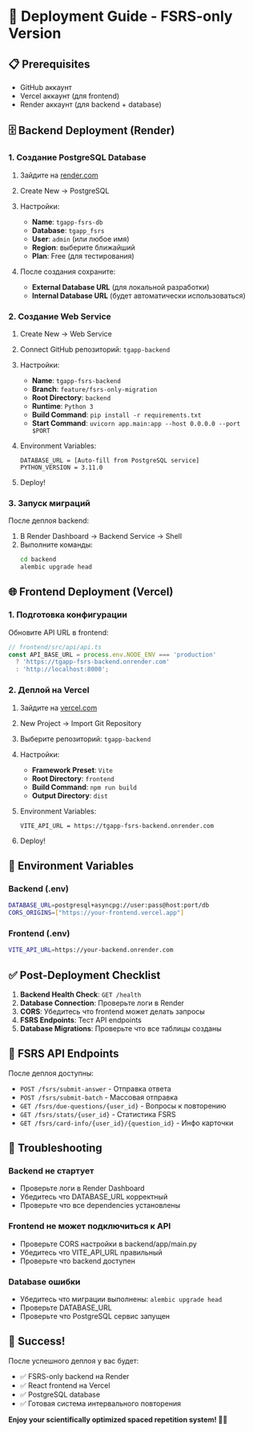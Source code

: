 # 🚀 Deployment Guide - FSRS-only Version

## 📋 Prerequisites

- GitHub аккаунт
- Vercel аккаунт (для frontend)
- Render аккаунт (для backend + database)

## 🗄️ Backend Deployment (Render)

### 1. Создание PostgreSQL Database

1. Зайдите на [render.com](https://render.com)
2. Create New → PostgreSQL
3. Настройки:
   - **Name**: `tgapp-fsrs-db`
   - **Database**: `tgapp_fsrs`
   - **User**: `admin` (или любое имя)
   - **Region**: выберите ближайший
   - **Plan**: Free (для тестирования)

4. После создания сохраните:
   - **External Database URL** (для локальной разработки)
   - **Internal Database URL** (будет автоматически использоваться)

### 2. Создание Web Service

1. Create New → Web Service
2. Connect GitHub репозиторий: `tgapp-backend`
3. Настройки:
   - **Name**: `tgapp-fsrs-backend`
   - **Branch**: `feature/fsrs-only-migration`
   - **Root Directory**: `backend`
   - **Runtime**: `Python 3`
   - **Build Command**: `pip install -r requirements.txt`
   - **Start Command**: `uvicorn app.main:app --host 0.0.0.0 --port $PORT`

4. Environment Variables:
   ```
   DATABASE_URL = [Auto-fill from PostgreSQL service]
   PYTHON_VERSION = 3.11.0
   ```

5. Deploy!

### 3. Запуск миграций

После деплоя backend:

1. В Render Dashboard → Backend Service → Shell
2. Выполните команды:
   ```bash
   cd backend
   alembic upgrade head
   ```

## 🌐 Frontend Deployment (Vercel)

### 1. Подготовка конфигурации

Обновите API URL в frontend:

```typescript
// frontend/src/api/api.ts
const API_BASE_URL = process.env.NODE_ENV === 'production' 
  ? 'https://tgapp-fsrs-backend.onrender.com'
  : 'http://localhost:8000';
```

### 2. Деплой на Vercel

1. Зайдите на [vercel.com](https://vercel.com)
2. New Project → Import Git Repository
3. Выберите репозиторий: `tgapp-backend`
4. Настройки:
   - **Framework Preset**: `Vite`
   - **Root Directory**: `frontend`
   - **Build Command**: `npm run build`
   - **Output Directory**: `dist`

5. Environment Variables:
   ```
   VITE_API_URL = https://tgapp-fsrs-backend.onrender.com
   ```

6. Deploy!

## 🔧 Environment Variables

### Backend (.env)
```bash
DATABASE_URL=postgresql+asyncpg://user:pass@host:port/db
CORS_ORIGINS=["https://your-frontend.vercel.app"]
```

### Frontend (.env)
```bash
VITE_API_URL=https://your-backend.onrender.com
```

## ✅ Post-Deployment Checklist

1. **Backend Health Check**: `GET /health`
2. **Database Connection**: Проверьте логи в Render
3. **CORS**: Убедитесь что frontend может делать запросы
4. **FSRS Endpoints**: Тест API endpoints
5. **Database Migrations**: Проверьте что все таблицы созданы

## 🎯 FSRS API Endpoints

После деплоя доступны:

- `POST /fsrs/submit-answer` - Отправка ответа
- `POST /fsrs/submit-batch` - Массовая отправка
- `GET /fsrs/due-questions/{user_id}` - Вопросы к повторению
- `GET /fsrs/stats/{user_id}` - Статистика FSRS
- `GET /fsrs/card-info/{user_id}/{question_id}` - Инфо карточки

## 🐛 Troubleshooting

### Backend не стартует
- Проверьте логи в Render Dashboard
- Убедитесь что DATABASE_URL корректный
- Проверьте что все dependencies установлены

### Frontend не может подключиться к API
- Проверьте CORS настройки в backend/app/main.py
- Убедитесь что VITE_API_URL правильный
- Проверьте что backend доступен

### Database ошибки
- Убедитесь что миграции выполнены: `alembic upgrade head`
- Проверьте DATABASE_URL
- Проверьте что PostgreSQL сервис запущен

## 🎊 Success!

После успешного деплоя у вас будет:

- ✅ FSRS-only backend на Render
- ✅ React frontend на Vercel  
- ✅ PostgreSQL database
- ✅ Готовая система интервального повторения

**Enjoy your scientifically optimized spaced repetition system! 🧠✨**
